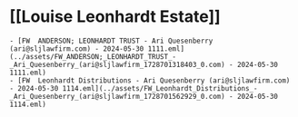 # [[Louise Leonhardt Estate]]
	- [FW  ANDERSON; LEONHARDT TRUST - Ari Quesenberry (ari@sljlawfirm.com) - 2024-05-30 1111.eml](../assets/FW_ANDERSON;_LEONHARDT_TRUST_-_Ari_Quesenberry_(ari@sljlawfirm_1728701318403_0.com) - 2024-05-30 1111.eml)
	- [FW  Leonhardt Distributions - Ari Quesenberry (ari@sljlawfirm.com) - 2024-05-30 1114.eml](../assets/FW_Leonhardt_Distributions_-_Ari_Quesenberry_(ari@sljlawfirm_1728701562929_0.com) - 2024-05-30 1114.eml)